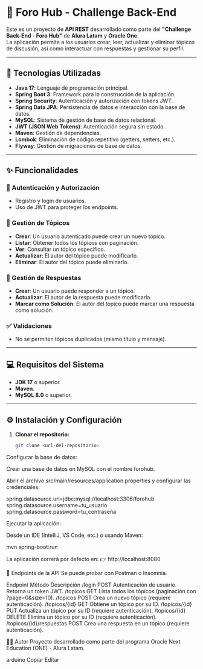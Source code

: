 # 📌 Foro Hub - Challenge Back-End

Este es un proyecto de **API REST** desarrollado como parte del **"Challenge Back-End - Foro Hub"** de **Alura Latam** y **Oracle One**.  
La aplicación permite a los usuarios crear, leer, actualizar y eliminar tópicos de discusión, así como interactuar con respuestas y gestionar su perfil.

---

## 🚀 Tecnologías Utilizadas
- **Java 17**: Lenguaje de programación principal.  
- **Spring Boot 3**: Framework para la construcción de la aplicación.  
- **Spring Security**: Autenticación y autorización con tokens JWT.  
- **Spring Data JPA**: Persistencia de datos e interacción con la base de datos.  
- **MySQL**: Sistema de gestión de base de datos relacional.  
- **JWT (JSON Web Tokens)**: Autenticación segura sin estado.  
- **Maven**: Gestión de dependencias.  
- **Lombok**: Eliminación de código repetitivo (getters, setters, etc.).  
- **Flyway**: Gestión de migraciones de base de datos.  

---

## ✨ Funcionalidades

### 🔐 Autenticación y Autorización
- Registro y login de usuarios.  
- Uso de JWT para proteger los endpoints.  

### 📑 Gestión de Tópicos
- **Crear**: Un usuario autenticado puede crear un nuevo tópico.  
- **Listar**: Obtener todos los tópicos con paginación.  
- **Ver**: Consultar un tópico específico.  
- **Actualizar**: El autor del tópico puede modificarlo.  
- **Eliminar**: El autor del tópico puede eliminarlo.  

### 💬 Gestión de Respuestas
- **Crear**: Un usuario puede responder a un tópico.  
- **Actualizar**: El autor de la respuesta puede modificarla.  
- **Marcar como Solución**: El autor del tópico puede marcar una respuesta como solución.  

### ✅ Validaciones
- No se permiten tópicos duplicados (mismo título y mensaje).  

---

## 💻 Requisitos del Sistema
- **JDK 17** o superior.  
- **Maven**.  
- **MySQL 8.0** o superior.  

---

## ⚙️ Instalación y Configuración

1. **Clonar el repositorio:**
   ```bash
   git clone <url-del-repositorio>

Configurar la base de datos:

Crear una base de datos en MySQL con el nombre forohub.

Abrir el archivo src/main/resources/application.properties y configurar las credenciales:

spring.datasource.url=jdbc:mysql://localhost:3306/forohub
spring.datasource.username=tu_usuario
spring.datasource.password=tu_contraseña

Ejecutar la aplicación:

Desde un IDE (IntelliJ, VS Code, etc.) o usando Maven:

mvn spring-boot:run

La aplicación correrá por defecto en:
👉 http://localhost:8080

📝 Endpoints de la API
Se puede probar con Postman o Insomnia.

Endpoint	Método	Descripción
/login	POST	Autenticación de usuario. Retorna un token JWT.
/topicos	GET	Lista todos los tópicos (paginación con ?page=0&size=10).
/topicos	POST	Crea un nuevo tópico (requiere autenticación).
/topicos/{id}	GET	Obtiene un tópico por su ID.
/topicos/{id}	PUT	Actualiza un tópico por su ID (requiere autenticación).
/topicos/{id}	DELETE	Elimina un tópico por su ID (requiere autenticación).
/topicos/{id}/respuestas	POST	Crea una respuesta en un tópico (requiere autenticación).

👨‍💻 Autor
Proyecto desarrollado como parte del programa Oracle Next Education (ONE) - Alura Latam.

arduino
Copiar
Editar

